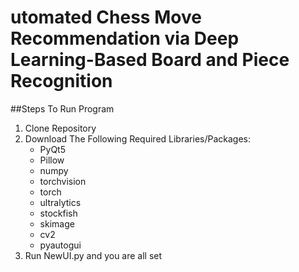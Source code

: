 # utomated Chess Move Recommendation via Deep Learning-Based Board and Piece Recognition
##Steps To Run Program
1. Clone Repository
2. Download The Following Required Libraries/Packages:
   - PyQt5
   - Pillow
   - numpy
   - torchvision
   - torch
   - ultralytics
   - stockfish
   - skimage
   - cv2
   - pyautogui
3. Run NewUI.py and you are all set
